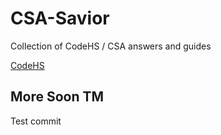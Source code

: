 # CSA-Savior
Collection of CodeHS / CSA answers and guides

[CodeHS](https://codehs.com)

## More Soon TM
Test commit